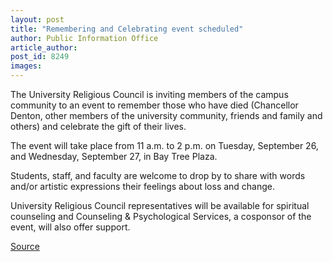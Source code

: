 ```yaml
---
layout: post
title: "Remembering and Celebrating event scheduled"
author: Public Information Office
article_author: 
post_id: 8249
images:
---
```


<a name="content" id="content"></a>
<p>
  The University Religious Council is inviting members of the campus community to an event to remember those who have died (Chancellor Denton, other members of the university community, friends and family and others) and celebrate the gift of their lives.
</p>
<p>
  The event will take place from 11 a.m. to 2 p.m. on Tuesday, September 26, and Wednesday, September 27, in Bay Tree Plaza.
</p>
<p>
  Students, staff, and faculty are welcome to drop by to share with words and/or artistic expressions their feelings about loss and change.
</p>
<p>
  University Religious Council representatives will be available for spiritual counseling and Counseling &amp; Psychological Services, a cosponsor of the event, will also offer support.
</p>
<p><a href="http://www1.ucsc.edu/currents/06-07/09-25/brief-memorial.asp" title="Permalink to brief-memorial">Source</a></p>
